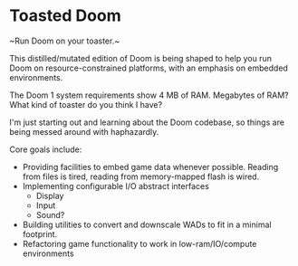 
# Toasted Doom

~Run Doom on your toaster.~

This distilled/mutated edition of Doom is being shaped to help you run Doom on resource-constrained platforms, with an
emphasis on embedded environments.

The Doom 1 system requirements show 4 MB of RAM. Megabytes of RAM? What kind of toaster do you think I have?

I'm just starting out and learning about the Doom codebase, so things are being messed around with haphazardly.

Core goals include:

* Providing facilities to embed game data whenever possible. Reading from files is tired, reading from memory-mapped flash is wired. 
* Implementing configurable I/O abstract interfaces
  * Display
  * Input
  * Sound?
* Building utilities to convert and downscale WADs to fit in a minimal footprint.
* Refactoring game functionality to work in low-ram/IO/compute environments